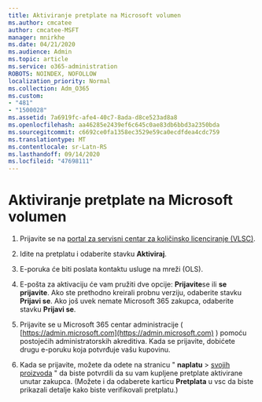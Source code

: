 ```yaml
---
title: Aktiviranje pretplate na Microsoft volumen
ms.author: cmcatee
author: cmcatee-MSFT
manager: mnirkhe
ms.date: 04/21/2020
ms.audience: Admin
ms.topic: article
ms.service: o365-administration
ROBOTS: NOINDEX, NOFOLLOW
localization_priority: Normal
ms.collection: Adm_O365
ms.custom:
- "481"
- "1500028"
ms.assetid: 7a6919fc-afe4-40c7-8ada-d8ce523ad8a8
ms.openlocfilehash: aa46285e2439ef6c645c0ae83db6bbd3a2350bda
ms.sourcegitcommit: c6692ce0fa1358ec3529e59ca0ecdfdea4cdc759
ms.translationtype: MT
ms.contentlocale: sr-Latn-RS
ms.lasthandoff: 09/14/2020
ms.locfileid: "47698111"
---
```

# <a name="activating-a-microsoft-volume-license-subscription"></a>Aktiviranje pretplate na Microsoft volumen

1. Prijavite se na [portal za servisni centar za količinsko licenciranje (VLSC)](https://go.microsoft.com/fwlink/p/?LinkId=329762).

2. Idite na pretplatu i odaberite stavku **Aktiviraj**.

3. E-poruka će biti poslata kontaktu usluge na mreži (OLS).

4. E-pošta za aktivaciju će vam pružiti dve opcije: **Prijavite**se ili **se prijavite**. Ako ste prethodno kreirali probnu verziju, odaberite stavku **Prijavi se**. Ako još uvek nemate Microsoft 365 zakupca, odaberite stavku **Prijavi se**.

5. Prijavite se u Microsoft 365 centar administracije ( [https://admin.microsoft.com](https://admin.microsoft.com) ) pomoću postojećih administratorskih akreditiva. Kada se prijavite, dobićete drugu e-poruku koja potvrđuje vašu kupovinu.

6. Kada se prijavite, možete da odete na stranicu " **naplatu** \> [svojih proizvoda](https://go.microsoft.com/fwlink/p/?linkid=842054) " da biste potvrdili da su vam kupljene pretplate aktivirane unutar zakupca. (Možete i da odaberete karticu **Pretplata** u vsc da biste prikazali detalje kako biste verifikovali pretplatu.)
